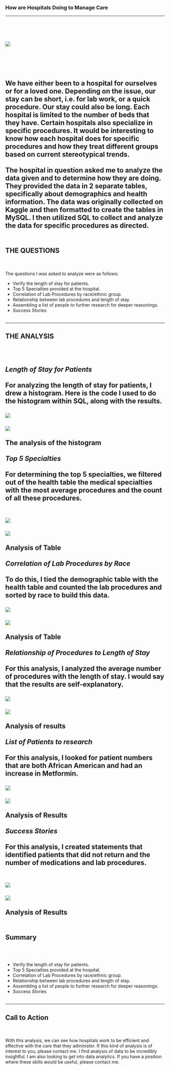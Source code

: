 ### How are Hospitals Doing to Manage Care
---
<br><br>
<img src="images/Hospital Image.jpg?raw=true"/>
<br><br>
---
<br><br>
We have either been to a hospital for ourselves or for a loved one.  Depending on the issue, our stay can be short, i.e. for lab work, or a quick procedure.  Our stay could also be long.  Each hospital is limited to the number of beds that they have.  Certain hospitals also specialize in specific procedures.  It would be interesting to know how each hospital does for specific procedures and how they treat different groups based on current stereotypical trends.
<br><br>
The hospital in question asked me to analyze the data given and to determine how they are doing.  They provided the data in 2 separate tables, specifically about demographics and health information. The data was originally collected on Kaggle and then formatted to create the tables in MySQL.  I then utilized SQL to collect and analyze the data for specific procedures as directed.
<br><br>
---
**THE QUESTIONS**
---
<br><br>
The questions I was asked to analyze were as follows:
- Verify the length of stay for patients.
- Top 5 Specialties provided at the hospital.
- Correlation of Lab Procedures by race/ethnic group.
- Relationship between lab procedures and length of stay.
- Assembling a list of people to further research for deeper reasonings.
- Success Stories 
<br><br>
---
**THE ANALYSIS**
---
<br><br>
_Length of Stay for Patients_
<br><br>
For analyzing the length of stay for patients, I drew a histogram.  Here is the code I used to do the histogram within SQL, along with the results.
<br><br>
<img src="images/Histogram of time query.png?raw=true"/>
<br><br>
<img src="images/Histogram of Time in Hospital.png?raw=true"/>
<br><br>
The analysis of the histogram
<br><br>
_Top 5 Specialties_
<br><br>
For determining the top 5 specialties, we filtered out of the health table the medical specialties with the most average procedures and the count of all these procedures.  
<br><br>
<img src="images/Top 5 Procedures Query.png?raw=true"/>
<br><br>
<img src="images/Top 5 Procedures Results.png?raw=true"/>
<br><br>
Analysis of Table
<br><br>
_Correlation of Lab Procedures by Race_
<br><br>
To do this, I tied the demographic table with the health table and counted the lab procedures and sorted by race to build this data.
<br><br>
<img src="images/Race Analysis Query.png?raw=true"/>
<br><br>
<img src="images/Race Analysis for Procedures Results.png?raw=true"/>
<br><br>
Analysis of Table
<br><br>
_Relationship of Procedures to Length of Stay_
<br><br>
For this analysis, I analyzed the average number of procedures with the length of stay.  I would say that the results are self-explanatory.
<br><br>
<img src="images/Time to Procedures Query.png?raw=true"/>
<br><br>
<img src="images/Time to Procedures Count Results.png?raw=true"/>
<br><br>
Analysis of results
<br><br>
_List of Patients to research_
<br><br>
For this analysis, I looked for patient numbers that are both African American and had an increase in Metformin.
<br><br>
<img src="images/Metformin and African American Query.png?raw=true"/>
<br><br>
<img src="images/Metformin and African American Results.png?raw=true"/>
<br><br>
Analysis of Results
<br><br>
_Success Stories_
<br><br>
For this analysis, I created statements that identified patients that did not return and the number of medications and lab procedures.  
<br><br>
<img src="images/Success Stories Query.png?raw=true"/>
<br><br>
<img src="images/Success Stories snapshot.png?raw=true"/>
<br><br>
Analysis of Results
<br><br>
---
**Summary**
---
<br><br>
- Verify the length of stay for patients.
- Top 5 Specialties provided at the hospital.
- Correlation of Lab Procedures by race/ethnic group.
- Relationship between lab procedures and length of stay.
- Assembling a list of people to further research for deeper reasonings.
- Success Stories 
<br><br>
---
**Call to Action**
---
<br><br>
With this analysis, we can see how hospitals work to be efficient and effective with the care that they administer.  If this kind of analysis is of interest to you, please contact me.  I find analysis of data to be incredibly insightful.  I am also looking to get into data analytics.  If you have a position where these skills would be useful, please contact me.
